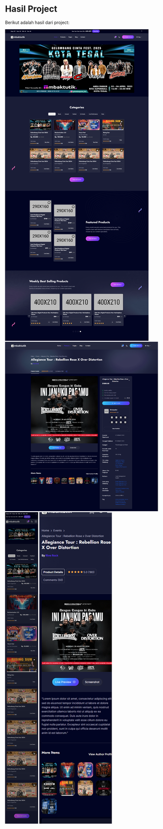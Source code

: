# Hasil Project

Berikut adalah hasil dari project:

![Screenshot 1](assets/screenshot/1.png)
![Screenshot 2](assets/screenshot/2.png)
![Screenshot 3](assets/screenshot/3.png)
![Screenshot 4](assets/screenshot/4.png)
